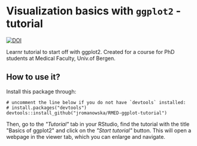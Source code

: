# Visualization basics with `ggplot2` - tutorial

[![DOI](https://zenodo.org/badge/403534934.svg)](https://zenodo.org/doi/10.5281/zenodo.10532204)

Learnr tutorial to start off with ggplot2. Created for a course
for PhD students at Medical Faculty, Univ.of Bergen.

## How to use it?

Install this package through:

```
# uncomment the line below if you do not have `devtools` installed:
# install.packages("devtools")
devtools::install_github("jromanowska/RMED-ggplot-tutorial")
```

Then, go to the _"Tutorial"_ tab in your RStudio, find the tutorial with
the title "Basics of ggplot2" and click on the _"Start tutorial"_ button.
This will open a webpage in the viewer tab, which you can enlarge and navigate.
